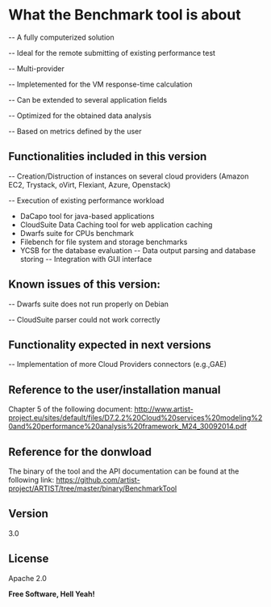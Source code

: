 What the Benchmark tool is about
==================


-- A fully computerized solution
 	
-- Ideal for the remote submitting of existing performance test
 
-- Multi-provider
	
-- Impletemented for the VM response-time calculation
 	
-- Can be extended to several application fields

-- Optimized for the obtained data analysis
 	
-- Based on metrics defined by the user


Functionalities included in this version
----

-- 	Creation/Distruction of instances on several cloud providers (Amazon EC2, Trystack, oVirt, Flexiant, Azure, Openstack)

-- Execution of existing performance workload
- DaCapo tool for java-based applications
- CloudSuite Data Caching tool for web application caching
- Dwarfs suite for CPUs benchmark
- Filebench for file system and storage benchmarks
- YCSB for the database evaluation
-- Data output parsing and database storing 
-- Integration with GUI interface    

Known issues of this version:
----
-- Dwarfs suite does not run properly on Debian

-- CloudSuite parser could not work correctly


Functionality expected in next versions
----

-- Implementation of more Cloud Providers connectors (e.g.,GAE)

Reference to the user/installation manual
----
Chapter 5 of the following document: http://www.artist-project.eu/sites/default/files/D7.2.2%20Cloud%20services%20modeling%20and%20performance%20analysis%20framework_M24_30092014.pdf

Reference for the donwload
----
The binary of the tool and the API documentation can be found at the following link:
https://github.com/artist-project/ARTIST/tree/master/binary/BenchmarkTool

Version
----

3.0

License
----

Apache 2.0


**Free Software, Hell Yeah!**


